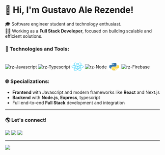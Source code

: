 

# 👋 Hi, I'm Gustavo Ale Rezende!

🎓 Software engineer student and technology enthusiast.  
👨‍💻 Working as a **Full Stack Developer**, focused on building scalable and efficient solutions.

### 🚀 Technologies and Tools:
<div style="display: inline_block"><br>
  <img align="center" alt="rz-Javascript" height="30" width="40" src="https://cdn.jsdelivr.net/gh/devicons/devicon/icons/javascript/javascript-original.svg" />
  <img align="center" alt="rz-Typescript" height="30" width="40" src="https://cdn.jsdelivr.net/gh/devicons/devicon/icons/typescript/typescript-original.svg" />
  <img align="center" alt="rz-React" height="30" width="40" src="https://raw.githubusercontent.com/devicons/devicon/master/icons/react/react-original.svg">
  <img align="center" alt="rz-Node" height="30" width="40" src="https://cdn.jsdelivr.net/gh/devicons/devicon/icons/nodejs/nodejs-original.svg">
  <img align="center" alt="rz-Python" height="30" width="40" src="https://raw.githubusercontent.com/devicons/devicon/master/icons/python/python-original.svg">
  <img align="center" alt="rz-Firebase" height="30" width="40" src="https://cdn.jsdelivr.net/gh/devicons/devicon/icons/gitlab/gitlab-original.svg"> 
 
  
</div>

### 🌐 Specializations:
- **Frontend** with Javascript and modern frameworks like **React** and Next.js
- **Backend** with **Node.js**, **Express**, typescript
- Full end-to-end **Full Stack** development and integration

---

### 🌎 Let's connect!
<div> 
  <a href="https://www.youtube.com/@alerezendeee" target="_blank"><img src="https://img.shields.io/badge/YouTube-FF0000?style=for-the-badge&logo=youtube&logoColor=white" target="_blank"></a>
  <a href="https://instagram.com/rzendeee" target="_blank"><img src="https://img.shields.io/badge/-Instagram-%23E4405F?style=for-the-badge&logo=instagram&logoColor=white" target="_blank"></a>
  <a href="www.linkedin.com/in/gustavorezendeee" target="_blank"><img src="https://img.shields.io/badge/-LinkedIn-%230077B5?style=for-the-badge&logo=linkedin&logoColor=white" target="_blank"></a> 
</div>

---

![](https://komarev.com/ghpvc/?username=KlaytonJR&color=green&style=flat-square)

